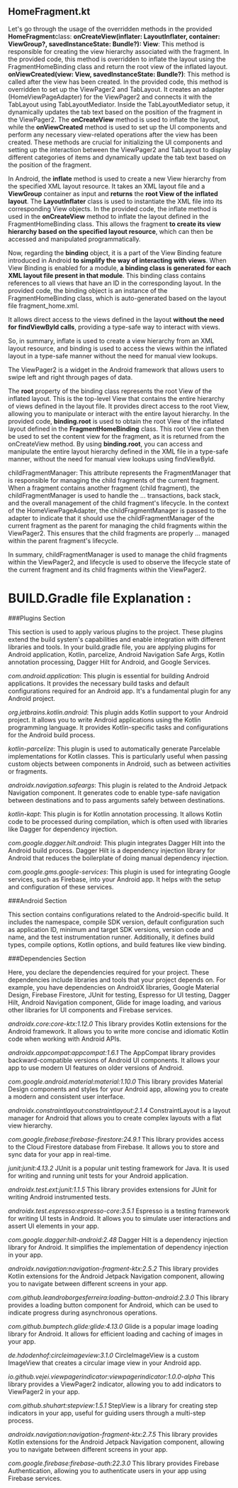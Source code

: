 ## HomeFragment.kt

Let's go through the usage of the overridden methods in the provided **HomeFragment**class:
**onCreateView(inflater: LayoutInflater, container: ViewGroup?, savedInstanceState: Bundle?): View**: This method is responsible for creating the view hierarchy associated with the fragment. In the provided code, this method is overridden to inflate the layout using the FragmentHomeBinding class and return the root view of the inflated layout.
**onViewCreated(view: View, savedInstanceState: Bundle?)**: This method is called after the view has been created. In the provided code, this method is overridden to set up the ViewPager2 and TabLayout. It creates an adapter (HomeViewPageAdapter) for the ViewPager2 and connects it with the TabLayout using TabLayoutMediator. Inside the TabLayoutMediator setup, it dynamically updates the tab text based on the position of the fragment in the ViewPager2.
The **onCreateView** method is used to inflate the layout, while the **onViewCreated** method is used to set up the UI components and perform any necessary view-related operations after the view has been created.
These methods are crucial for initializing the UI components and setting up the interaction between the ViewPager2 and TabLayout to display different categories of items and dynamically update the tab text based on the position of the fragment.


In Android, the **inflate** method is used to create a new View hierarchy from the specified XML layout resource.
It takes an XML layout file and a **ViewGroup** container as input and **returns** the **root View of the inflated layout**.
The **LayoutInflater** class is used to instantiate the XML file into its corresponding View objects.
In the provided code, the inflate method is used in the **onCreateView** method to inflate the layout defined in the FragmentHomeBinding class.
This allows the fragment **to create its view hierarchy based on the specified layout resource**, which can then be accessed and manipulated programmatically.

Now, regarding the **binding** object, it is a part of the View Binding feature introduced in Android **to simplify the way of interacting with views**.
When View Binding is enabled for a module, **a binding class is generated for **each XML** layout file present in that module**.
This binding class contains references to all views that have an ID in the corresponding layout.
In the provided code, the binding object is an instance of the FragmentHomeBinding class, which is auto-generated based on the layout file fragment_home.xml.

It allows direct access to the views defined in the layout **without the need for findViewById calls**, providing a type-safe way to interact with views.

So, in summary, inflate is used to create a view hierarchy from an XML layout resource, and binding is used to access the views within the inflated layout in a type-safe manner without the need for manual view lookups.

The ViewPager2 is a widget in the Android framework that allows users to swipe left and right through pages of data.

The **root** property of the binding class represents the root View of the inflated layout. This is the top-level View that contains the entire hierarchy of views defined in the layout file. It provides direct access to the root View, allowing you to manipulate or interact with the entire layout hierarchy.
In the provided code, **binding.root** is used to obtain the root View of the inflated layout defined in the **FragmentHomeBinding** class. This root View can then be used to set the content view for the fragment, as it is returned from the onCreateView method.
By using **binding.root**, you can access and manipulate the entire layout hierarchy defined in the XML file in a type-safe manner, without the need for manual view lookups using findViewById.


childFragmentManager: This attribute represents the FragmentManager that is responsible for managing the child fragments of the current fragment. When a fragment contains another fragment (child fragment), the childFragmentManager is used to handle the ... transactions, back stack, and the overall management of the child fragment's lifecycle.
In the context of the HomeViewPageAdapter, the childFragmentManager is passed to the adapter to indicate that it should use the childFragmentManager of the current fragment as the parent for managing the child fragments within the ViewPager2. This ensures that the child fragments are properly ... managed within the parent fragment's lifecycle.

In summary, childFragmentManager is used to manage the child fragments within the ViewPager2, and lifecycle is used to observe the lifecycle state of the current fragment and its child fragments within the ViewPager2.

# BUILD.Gradle file Explanation : 


###Plugins Section

This section is used to apply various plugins to the project. These plugins extend the build system's capabilities and enable integration with different libraries and tools. In your build.gradle file, you are applying plugins for Android application, Kotlin, parcelize, Android Navigation Safe Args, Kotlin annotation processing, Dagger Hilt for Android, and Google Services.

  *com.android.application*:
This plugin is essential for building Android applications. It provides the necessary build tasks and default configurations required for an Android app. It's a fundamental plugin for any Android project.

*org.jetbrains.kotlin.android*:
This plugin adds Kotlin support to your Android project. It allows you to write Android applications using the Kotlin programming language. It provides Kotlin-specific tasks and configurations for the Android build process.

*kotlin-parcelize*:
This plugin is used to automatically generate Parcelable implementations for Kotlin classes. This is particularly useful when passing custom objects between components in Android, such as between activities or fragments.

*androidx.navigation.safeargs*:
This plugin is related to the Android Jetpack Navigation component. It generates code to enable type-safe navigation between destinations and to pass arguments safely between destinations.

*kotlin-kapt*:
This plugin is for Kotlin annotation processing. It allows Kotlin code to be processed during compilation, which is often used with libraries like Dagger for dependency injection.

*com.google.dagger.hilt.android*:
This plugin integrates Dagger Hilt into the Android build process. Dagger Hilt is a dependency injection library for Android that reduces the boilerplate of doing manual dependency injection.

*com.google.gms.google-services*:
This plugin is used for integrating Google services, such as Firebase, into your Android app. It helps with the setup and configuration of these services.



###Android Section

This section contains configurations related to the Android-specific build. It includes the namespace, compile SDK version, default configuration such as application ID, minimum and target SDK versions, version code and name, and the test instrumentation runner. Additionally, it defines build types, compile options, Kotlin options, and build features like view binding.

###Dependencies Section

Here, you declare the dependencies required for your project. These dependencies include libraries and tools that your project depends on. For example, you have dependencies on AndroidX libraries, Google Material Design, Firebase Firestore, JUnit for testing, Espresso for UI testing, Dagger Hilt, Android Navigation component, Glide for image loading, and various other libraries for UI components and Firebase services.


  *androidx.core:core-ktx:1.12.0*
This library provides Kotlin extensions for the Android framework. It allows you to write more concise and idiomatic Kotlin code when working with Android APIs.

*androidx.appcompat:appcompat:1.6.1*
The AppCompat library provides backward-compatible versions of Android UI components. It allows your app to use modern UI features on older versions of Android.

*com.google.android.material:material:1.10.0*
This library provides Material Design components and styles for your Android app, allowing you to create a modern and consistent user interface.

*androidx.constraintlayout:constraintlayout:2.1.4*
ConstraintLayout is a layout manager for Android that allows you to create complex layouts with a flat view hierarchy.

*com.google.firebase:firebase-firestore:24.9.1*
This library provides access to the Cloud Firestore database from Firebase. It allows you to store and sync data for your app in real-time.

*junit:junit:4.13.2*
JUnit is a popular unit testing framework for Java. It is used for writing and running unit tests for your Android application.

*androidx.test.ext:junit:1.1.5*
This library provides extensions for JUnit for writing Android instrumented tests.

*androidx.test.espresso:espresso-core:3.5.1*
Espresso is a testing framework for writing UI tests in Android. It allows you to simulate user interactions and assert UI elements in your app.

*com.google.dagger:hilt-android:2.48*
Dagger Hilt is a dependency injection library for Android. It simplifies the implementation of dependency injection in your app.

*androidx.navigation:navigation-fragment-ktx:2.5.2*
This library provides Kotlin extensions for the Android Jetpack Navigation component, allowing you to navigate between different screens in your app.

*com.github.leandroborgesferreira:loading-button-android:2.3.0*
This library provides a loading button component for Android, which can be used to indicate progress during asynchronous operations.

*com.github.bumptech.glide:glide:4.13.0*
Glide is a popular image loading library for Android. It allows for efficient loading and caching of images in your app.

*de.hdodenhof:circleimageview:3.1.0*
CircleImageView is a custom ImageView that creates a circular image view in your Android app.

*io.github.vejei.viewpagerindicator:viewpagerindicator:1.0.0-alpha*
This library provides a ViewPager2 indicator, allowing you to add indicators to ViewPager2 in your app.

*com.github.shuhart:stepview:1.5.1*
StepView is a library for creating step indicators in your app, useful for guiding users through a multi-step process.

*androidx.navigation:navigation-fragment-ktx:2.7.5*
This library provides Kotlin extensions for the Android Jetpack Navigation component, allowing you to navigate between different screens in your app.

*com.google.firebase:firebase-auth:22.3.0*
This library provides Firebase Authentication, allowing you to authenticate users in your app using Firebase services.

